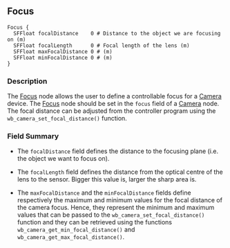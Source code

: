 ## Focus

```
Focus {
  SFFloat focalDistance    0 # Distance to the object we are focusing on (m)
  SFFloat focalLength      0 # Focal length of the lens (m)
  SFFloat maxFocalDistance 0 # (m)
  SFFloat minFocalDistance 0 # (m)
}
```

### Description

The [Focus](#focus) node allows the user to define a controllable focus for a
[Camera](camera.md) device. The [Focus](#focus) node should be set in the
`focus` field of a [Camera](camera.md) node. The focal distance can be adjusted
from the controller program using the `wb_camera_set_focal_distance()` function.

### Field Summary

- The `focalDistance` field defines the distance to the focusing plane (i.e. the
object we want to focus on).

- The `focalLength` field defines the distance from the optical centre of the lens
to the sensor. Bigger this value is, larger the sharp area is.

- The `maxFocalDistance` and the `minFocalDistance` fields define respectively the
maximum and minimum values for the focal distance of the camera focus. Hence,
they represent the minimum and maximum values that can be passed to the
`wb_camera_set_focal_distance()` function and they can be retrieved using the
functions `wb_camera_get_min_focal_distance()` and
`wb_camera_get_max_focal_distance()`.
